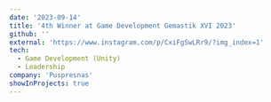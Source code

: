 ```yaml
---
date: '2023-09-14'
title: '4th Winner at Game Development Gemastik XVI 2023'
github: ''
external: 'https://www.instagram.com/p/CxiFgSwLRr9/?img_index=1'
tech:
  - Game Development (Unity)
  - Leadership
company: 'Puspresnas'
showInProjects: true
---
```

